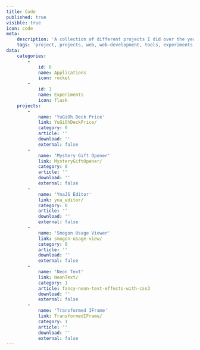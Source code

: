 ```yaml
---
title: Code
published: true
visible: true
icon: code
meta:
    description: 'A collection of different projects I did over the years. Includes all kind of project types like libraries, web-apps, interfaces or just small experiments.'
    tags: 'project, projects, web, web-development, tools, experiments, apps, applications, games, html, css, js, jquery, php, sql'
data:
    categories:
        -
            id: 0
            name: Applications
            icon: rocket
        -
            id: 1
            name: Experiments
            icon: flask
    projects:
        -
            name: 'YuGiOh Deck Price'
            link: YuGiOhDeckPrice/
            category: 0
            article: ''
            download: ''
            external: false
        -
            name: 'Mystery Gift Opener'
            link: MysteryGiftOpener/
            category: 0
            article: ''
            download: ''
            external: false
        -
            name: 'YnaJS Editor'
            link: yna_editor/
            category: 0
            article: ''
            download: ''
            external: false
        -
            name: 'Smogon Usage Viewer'
            link: smogon-usage-view/
            category: 0
            article: ''
            download: ''
            external: false
        -
            name: 'Neon Text'
            link: NeonText/
            category: 1
            article: fancy-neon-text-effects-with-css3
            download: ''
            external: false
        -
            name: 'Transformed IFrame'
            link: TransformedIFrame/
            category: 1
            article: ''
            download: ''
            external: false
---
```

